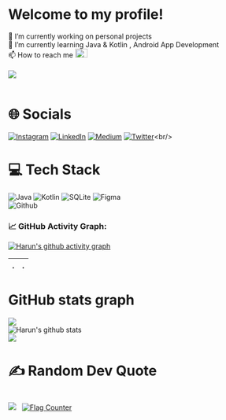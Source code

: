 # Welcome to my profile!
🔭 I’m currently working on personal projects<br>🌱 I’m currently learning Java & Kotlin , Android App Development<br> 📫 How to reach me  <a href="mailto:harunuyan6@gmail.com" target="_blank<"><img src="https://img.icons8.com/external-justicon-flat-justicon/64/000000/external-gmail-social-media-justicon-flat-justicon.png" width="25px" height="18px"/></a><br>
<br>
![](https://count.getloli.com/get/@harunuyan.github.readme)</br>
<br>
# 🌐 Socials<br/>
[![Instagram](https://img.shields.io/badge/Instagram-%23E4405F.svg?logo=Instagram&logoColor=white)](https://instagram.com/harunuyan_) [![LinkedIn](https://img.shields.io/badge/LinkedIn-%230077B5.svg?logo=linkedin&logoColor=white)](https://www.linkedin.com/in/harun-uyan-849862227/) [![Medium](https://img.shields.io/badge/Medium-12100E?logo=medium&logoColor=white)](https://medium.com/@harunuyan) [![Twitter](https://img.shields.io/badge/Twitter-%231DA1F2.svg?logo=Twitter&logoColor=white)](https://twitter.com/harunuyan_)<br/>
# 💻 Tech Stack<br/>
![Java](https://img.shields.io/badge/java-%23ED8B00.svg?style=for-the-badge&logo=java&logoColor=white)
![Kotlin](https://img.shields.io/badge/kotlin-%230095D5.svg?style=for-the-badge&logo=kotlin&logoColor=white)
![SQLite](https://img.shields.io/badge/sqlite-%2307405e.svg?style=for-the-badge&logo=sqlite&logoColor=white) 
![Figma](https://img.shields.io/badge/figma-%23F24E1E.svg?style=for-the-badge&logo=figma&logoColor=white)<br/>
![Github](https://img.shields.io/badge/GitHub-100000?style=for-the-badge&logo=github&logoColor=white)<br/>
### 📈 GitHub Activity Graph:
[![Harun's github activity graph](https://github-readme-activity-graph.cyclic.app/graph?username=harunuyan&theme=github-compact)](https://github.com/harunuyan/github-readme-activity-graph)

| .                                                                                                                                       | .                                                                                                                         |
|-----------------------------------------------------------------------------------------------------------------------------------------|---------------------------------------------------------------------------------------------------------------------------|
# GitHub stats graph
![](https://github-readme-stats-sigma-five.vercel.app/api?username=harunuyan&theme=radical&hide_border=false&include_all_commits=true&count_private=true)<br/>
![Harun's github stats](https://github-readme-stats.vercel.app/api/top-langs/?username=harunuyan&theme=radical&layout=compact)<br/>
<img src="https://github-readme-streak-stats.herokuapp.com/?user=harunuyan"></img><br/>
# ✍️ Random Dev Quote<br/>
<br>![](https://quotes-github-readme.vercel.app/api?type=vetical&theme=tokyonight) &nbsp;
<a href="https://info.flagcounter.com/UOif"><img src="https://s11.flagcounter.com/map/UOif/size_s/txt_000000/border_CCCCCC/pageviews_1/viewers_0/flags_0/" alt="Flag Counter" border="0"></a>
